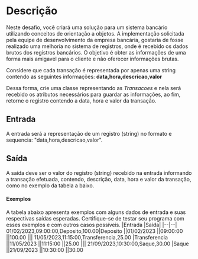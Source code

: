 # Descrição

Neste desafio, você criará uma solução para um sistema bancário utilizando conceitos de orientação a objetos. A implementação solicitada pela equipe de desenvolvimento da empresa bancária, gostaria de fosse realizado uma melhoria no sistema de registros, onde é recebido os dados brutos dos registros bancários. O objetivo é obter as informações de uma forma mais amigavel para o cliente e não oferecer informações brutas.

Considere que cada transação é representada por apenas uma string contendo as seguintes informações:
**data,hora,descricao,valor**

Dessa forma, crie uma classe representando as *Transacoes* e nela será recebido os atributos necessários para guardar as informações, ao fim, retorne o registro contendo a data, hora e valor da transação.
## Entrada

A entrada será a representação de um registro (string) no formato e sequencia: "data,hora,descricao,valor".
## Saída

A saída deve ser o valor do registro (string) recebido na entrada informando a transação efetuada, contendo, descrição, data, hora e valor da transação, como no exemplo da tabela a baixo.
#### Exemplos

A tabela abaixo apresenta exemplos com alguns dados de entrada e suas respectivas saídas esperadas. Certifique-se de testar seu programa com esses exemplos e com outros casos possíveis.
|Entrada 	|Saída|
|--|--|
01/02/2023,09:00:00,Deposito,100.00|Deposito
||01/02/2023
||09:00:00
||100.00
|||
11/05/2023,11:15:00,Transferencia,25.00 |Transferencia
||11/05/2023
||11:15:00
||25.00
|||
21/09/2023,10:30:00,Saque,30.00 |Saque
||21/09/2023
||10:30:00
||30.00
